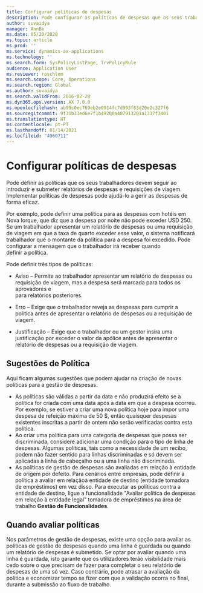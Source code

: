 ```yaml
---
title: Configurar políticas de despesas
description: Pode configurar as políticas de despesas que os seus trabalhadores devem seguir ao introduzir e submeter relatórios de despesas e requisições de viagem no Microsoft Dynamics 365 Finance.
author: suvaidya
manager: AnnBe
ms.date: 05/20/2020
ms.topic: article
ms.prod: ''
ms.service: dynamics-ax-applications
ms.technology: ''
ms.search.form: SysPolicyListPage, TrvPolicyRule
audience: Application User
ms.reviewer: roschlom
ms.search.scope: Core, Operations
ms.search.region: Global
ms.author: suvaidya
ms.search.validFrom: 2016-02-28
ms.dyn365.ops.version: AX 7.0.0
ms.openlocfilehash: ab99c0ec769eb2e0914fc7d993f83d20e2c327f6
ms.sourcegitcommit: 9f31b33ed6e7f1b49200a407913201a1337f3401
ms.translationtype: HT
ms.contentlocale: pt-PT
ms.lasthandoff: 01/14/2021
ms.locfileid: "4960711"
---
```

# <a name="set-up-expense-policies"></a>Configurar políticas de despesas

Pode definir as políticas que os seus trabalhadores devem seguir ao introduzir e submeter relatórios de despesas e requisições de viagem.         
Implementar políticas de despesas pode ajudá-lo a gerir as despesas de forma eficaz.         

Por exemplo, pode definir uma política para as despesas com hotéis em Nova Iorque, que diz que a despesa por noite não pode exceder USD 250.       
Se um trabalhador apresentar um relatório de despesas ou uma requisição de viagem em que a taxa de quarto exceder esse valor, o sistema notificará        
trabalhador que o montante da política para a despesa foi excedido. Pode configurar a mensagem que o trabalhador irá receber quando        
definir a política.      
        
Pode definir três tipos de políticas:         
        
- Aviso – Permite ao trabalhador apresentar um relatório de despesas ou requisição de viagem, mas a despesa será marcada para todos os aprovadores e        
  para relatórios posteriores.        

- Erro – Exige que o trabalhador reveja as despesas para cumprir a política antes de apresentar o relatório de despesas ou a requisição de viagem.       
 
 - Justificação – Exige que o trabalhador ou um gestor insira uma justificação por exceder o valor da apólice antes de apresentar o relatório de despesas ou a requisição de viagem.        

## <a name="policy-tips"></a>Sugestões de Política
Aqui ficam algumas sugestões que podem ajudar na criação de novas políticas para a gestão de despesas. 
* As políticas são válidas a partir da data e não produzirá efeito se a política for criada com uma data após a data em que a despesa ocorreu. Por exemplo, se estiver a criar uma nova política hoje para impor uma despesa de refeição máxima de 50 $, então quaisquer despesas existentes inscritas a partir de ontem não serão verificadas contra esta política.
* Ao criar uma política para uma categoria de despesas que possa ser discriminada, considere adicionar uma condição para o tipo de linha de despesas. Algumas políticas, tais como a necessidade de um recibo, podem não fazer sentido para linhas discriminadas e só devem ser aplicadas à linha de cabeçalho ou a uma linha não discriminada. 
* As políticas de gestão de despesas são avaliadas em relação à entidade de origem por defeito. Para cenários entre empresas, pode definir a política a avaliar em relaçãoà entidade de destino (entidade tomadora de empréstimos) em vez disso. Para executar as políticas contra a entidade de destino, ligue a funcionalidade "Avaliar política de despesas em relação à entidade legal" tomadora de empréstimos na área de trabalho **Gestão de Funcionalidades**.

## <a name="when-to-evaluate-policies"></a>Quando avaliar políticas

Nos parâmetros de gestão de despesas, existe uma opção para avaliar as políticas de gestão de despesas quando uma linha é guardada ou quando um relatório de despesas é submetido. Se optar por avaliar quando uma linha é guardada, isto garante que os utilizadores terão visibilidade mais cedo sobre o que precisam de fazer para completar o seu relatório de despesas de uma só vez. Caso contrário, pode atrasar a avaliação da política e economizar tempo se fizer com que a validação ocorra no final, durante a submissão ao fluxo de trabalho.
